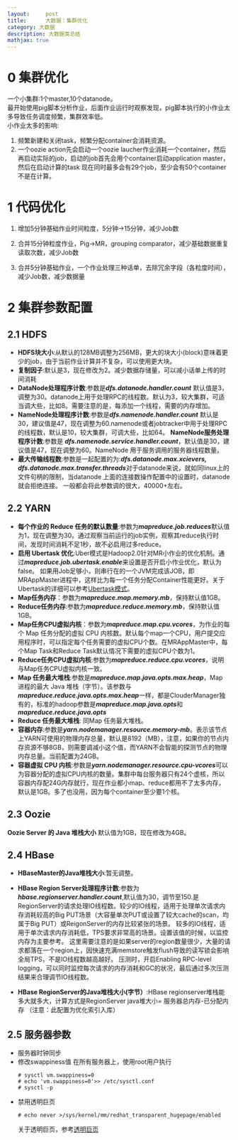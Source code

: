 ```yaml
---
layout:     post
title:      大数据：集群优化
category: 大数据
description: 大数据类总结
mathjax: true
---
```

# 0 集群优化
  一个小集群:1个master,10个datanode。    
  最开始使用pig脚本分析作业，后面作业运行时观察发现，pig脚本执行的小作业太多导致任务调度频繁，集群效率低。    
  小作业太多的影响:    
  1. 频繁新建和关闭task，频繁分配container会消耗资源。
  2. 一个oozie action先会启动一个oozie laucher作业消耗一个container，然后再启动实际的job，启动的job首先会用个container启动application master，然后在启动计算的task
现在同时最多会有29个job，至少会有50个container不是在计算。

# 1 代码优化
1. 增加5分钟基础作业时间粒度，5分钟->15分钟，减少Job数

2. 合并15分钟粒度作业，Pig->MR，grouping comparator，减少基础数据重复读取次数，减少Job数
3. 合并5分钟基础作业，一个作业处理三种话单，去除冗余字段（各粒度时间），减少Job数，减少数据量
    
# 2 集群参数配置
## 2.1 HDFS 
   + **HDFS块大小**:从默认的128MB调整为256MB，更大的块大小(block)意味着更少的job，由于当前作业计算并不复杂，可以使用更大块。
   + **复制因子**:默认是3，现在修改为2。减少数据存储量，可以减小话单上传的时间消耗
   + **DataNode处理程序计数**:参数是***dfs.datanode.handler.count*** 默认值是3，调整为30。datanode上用于处理RPC的线程数。默认为3，较大集群，可适当调大些，比如8。需要注意的是，每添加一个线程，需要的内存增加。
   + **NameNode处理程序计数**:参数是***dfs.namenode.handler.count*** 默认是30，建议值是47，现在调整为60.namenode或者jobtracker中用于处理RPC的线程数，默认是10，较大集群，可调大些，比如64。
   **NameNode服务处理程序计数**:参数是 ***dfs.namenode.service.handler.count***，默认值是30，建议值是47，现在调整为60。NameNode 用于服务调用的服务器线程数量。
   + **最大传输线程数**:参数是一起配置的为:***dfs.datanode.max.xcievers, dfs.datanode.max.transfer.threads***对于datanode来说，就如同linux上的文件句柄的限制，当datanode 上面的连接数操作配置中的设置时，datanode就会拒绝连接。
  一般都会将此参数调的很大，40000+左右。

## 2.2 YARN    
  + **每个作业的 Reduce 任务的默认数量**:参数为***mapreduce.job.reduces***默认值为1，现在调整为30。通过观察当前运行的job实例，观察其reduce执行时间，发现时间消耗不足1秒，故不必启用过多reduce。
  + **启用 Ubertask 优化**:Uber模式是Hadoop2.0针对MR小作业的优化机制。通过***mapreduce.job.ubertask.enable***来设置是否开启小作业优化，默认为false。
如果用Job足够小，则串行在的一个JVM完成该JOB，即MRAppMaster进程中，这样比为每一个任务分配Container性能更好。关于Ubertask的详细可以参考[Ubertask模式](http://qianshangding.iteye.com/blog/2259421)。
  + **Map任务内存**：参数为***mapreduce.map.memory.mb***，保持默认值1GB。
  + **Reduce任务内存**:参数为***mapreduce.reduce.memory.mb***，保持默认值1GB。
  + **Map任务CPU虚拟内核**：参数为***mapreduce.map.cpu.vcores***，为作业的每个 Map 任务分配的虚拟 CPU 内核数。默认每个map一个CPU，用户提交应用程序时，可以指定每个任务需要的虚拟CPU个数。在MRAppMaster中，每个Map Task和Reduce Task默认情况下需要的虚拟CPU个数为1。    
  + **Reduce任务CPU虚拟内核**:参数为***mapreduce.reduce.cpu.vcores***，说明 与Map任务CPU虚拟内核一致。
  + **Map 任务最大堆栈**:参数是***mapreduce.map.java.opts.max.heap***，Map 进程的最大 Java 堆栈（字节）。该参数与***mapreduce.reduce.java.opts.max.heap***一样，都是ClouderManager独有的，标准的hadoop参数是***mapreduce.map.java.opts***和***mapreduce.reduce.java.opts***
  + **Reduce 任务最大堆栈**: 同Map 任务最大堆栈。
  + **容器内存**:参数是***yarn.nodemanager.resource.memory-mb***。表示该节点上YARN可使用的物理内存总量，默认是8192（MB），注意，如果你的节点内存资源不够8GB，则需要调减小这个值，而YARN不会智能的探测节点的物理内存总量。当前配置为24GB。
  + **容器虚拟 CPU 内核**:参数是***yarn.nodemanager.resource.cpu-vcores***可以为容器分配的虚拟CPU内核的数量。集群中每台服务器只有24个虚核，所以容器内存配24G内存就行，现在作业都小map、reduce都用不了太多内存，默认是1GB。多了也没用，因为每个container至少要1个核。
 
## 2.3 Oozie
  **Oozie Server 的 Java 堆栈大小**
    默认值为1GB，现在修改为4GB。
## 2.4 HBase
  + **HBaseMaster的Java堆栈大小**:暂无调整。

  + **HBase Region Server处理程序计数**:参数为***hbase.regionserver.handler.count***,默认值为30，调节至150.是RegionServer的请求处理IO线程数。较少的IO线程，适用于处理单次请求内存消耗较高的Big PUT场景（大容量单次PUT或设置了较大cache的scan，均属于Big PUT）或ReigonServer的内存比较紧张的场景。
较多的IO线程，适用于单次请求内存消耗低，TPS要求非常高的场景。设置该值的时候，以监控内存为主要参考。
这里需要注意的是如果server的region数量很少，大量的请求都落在一个region上，因快速充满memstore触发flush导致的读写锁会影响全局TPS，不是IO线程数越高越好。
压测时，开启Enabling RPC-level logging，可以同时监控每次请求的内存消耗和GC的状况，最后通过多次压测结果来合理调节IO线程数。
  
  + **HBase RegionServer的Java堆栈大小(字节）**:HBase regionserver堆栈能多大就多大，计算方式是RegionServer java堆大小= 服务器总内存-已分配内存 （注意：此配置为优化索引入库）

## 2.5 服务器参数
  
 + 服务器时钟同步
 + 修改swappiness值
    在所有服务器上，使用root用户执行    
    ```
    # sysctl vm.swappiness=0
    # echo 'vm.swappiness=0'>> /etc/sysctl.conf
    # sysctl -p
    ```
 + 禁用透明巨页    
    ``` 
    # echo never >/sys/kernel/mm/redhat_transparent_hugepage/enabled
    ```
    关于透明巨页，参考[透明巨页](http://blog.chinaunix.net/uid-26489617-id-3205109.html)

